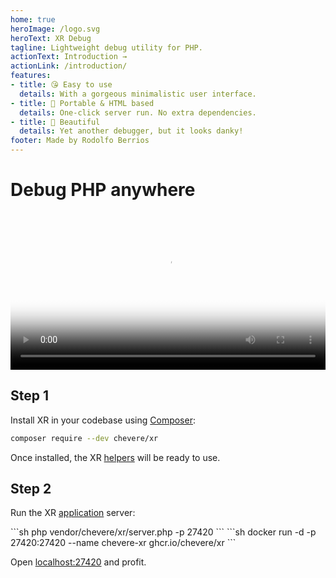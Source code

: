 ```yaml
---
home: true
heroImage: /logo.svg
heroText: XR Debug
tagline: Lightweight debug utility for PHP.
actionText: Introduction →
actionLink: /introduction/
features:
- title: 😘 Easy to use
  details: With a gorgeous minimalistic user interface.
- title: 🍒 Portable & HTML based
  details: One-click server run. No extra dependencies.
- title: 🦄 Beautiful
  details: Yet another debugger, but it looks danky!
footer: Made by Rodolfo Berrios
---
```


# Debug PHP anywhere

<video width="100%" poster="./src/social/github.jpg" controls>
    <source src="./src/video/cremino.mp4" type="video/mp4">
</video>

## Step 1

Install XR in your codebase using [Composer](https://getcomposer.org/):

```sh
composer require --dev chevere/xr
```

Once installed, the XR [helpers](helpers/README.md) will be ready to use.

## Step 2

Run the XR [application](application/README.md) server:

<code-group>
<code-block title="🐘 PHP">
```sh
php vendor/chevere/xr/server.php -p 27420
```
</code-block>

<code-block title="🐳 Docker">
```sh
docker run -d -p 27420:27420 --name chevere-xr ghcr.io/chevere/xr
```
</code-block>
</code-group>

Open [localhost:27420](http://localhost:27420) and profit.
